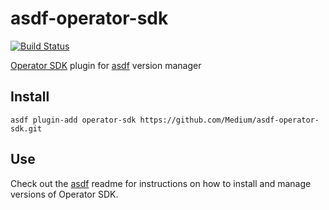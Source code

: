 # asdf-operator-sdk

[![Build Status](https://travis-ci.org/Medium/asdf-operator-sdk.svg?branch=master)](https://travis-ci.org/Medium/asdf-operator-sdk)

[Operator SDK](https://github.com/operator-framework/operator-sdk) plugin for [asdf](https://github.com/asdf-vm/asdf) version manager

## Install

```
asdf plugin-add operator-sdk https://github.com/Medium/asdf-operator-sdk.git
```

## Use

Check out the [asdf](https://github.com/asdf-vm/asdf) readme for instructions on how to install and manage versions of Operator SDK.
